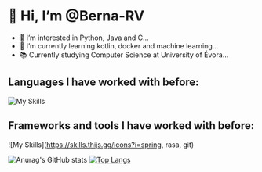 # 👋 Hi, I’m @Berna-RV
- 👀 I’m interested in Python, Java and C...
- 🌱 I’m currently learning kotlin, docker and machine learning...
- 📚 Currently studying Computer Science at University of Évora...

## Languages I have worked with before:
![My Skills](https://skills.thijs.gg/icons?i=js,java,c,py,html,postgres,kotlin,markdown,prolog)

## Frameworks and tools I have worked with before:
![My Skills](https://skills.thijs.gg/icons?i=spring, rasa, git)



![Anurag's GitHub stats](https://github-readme-stats-sigma-five.vercel.app/api?username=Berna-RV&count_private=true&show_icons=true&theme=tokyonight)
[![Top Langs](https://github-readme-stats.vercel.app/api/top-langs/?username=Berna-RV7&count_private=true&layout=compact&theme=tokyonight)](https://github.com/anuraghazra/github-readme-stats)

<!---
Berna-RV/Berna-RV is a ✨ special ✨ repository because its `README.md` (this file) appears on your GitHub profile.
You can click the Preview link to take a look at your changes.
--->
